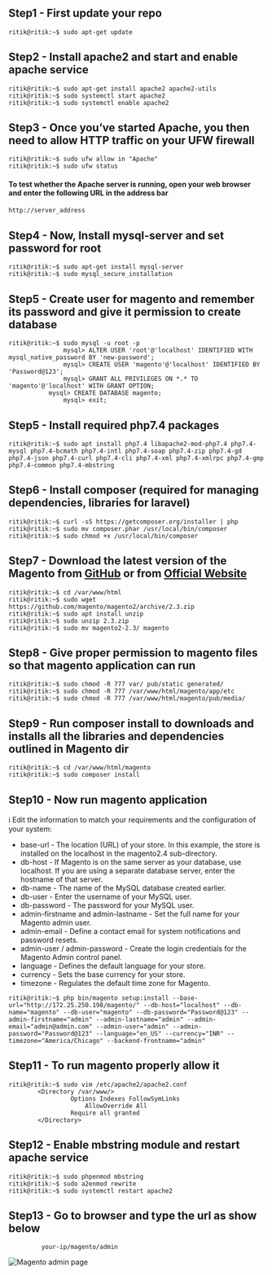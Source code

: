 ## Step1 - First update your repo

```console
ritik@ritik:~$ sudo apt-get update
```

## Step2 - Install apache2 and start and enable apache service

```console
ritik@ritik:~$ sudo apt-get install apache2 apache2-utils
ritik@ritik:~$ sudo systemctl start apache2
ritik@ritik:~$ sudo systemctl enable apache2
```

## Step3 - Once you’ve started Apache, you then need to allow HTTP traffic on your UFW firewall

```console
ritik@ritik:~$ sudo ufw allow in "Apache"
ritik@ritik:~$ sudo ufw status
```

#### To test whether the Apache server is running, open your web browser and enter the following URL in the address bar
```bash
http://server_address
```

## Step4 - Now, Install mysql-server and set password for root

```console
ritik@ritik:~$ sudo apt-get install mysql-server
ritik@ritik:~$ sudo mysql_secure_installation
```

## Step5 - Create user for magento and remember its password and give it permission to create database

```console
ritik@ritik:~$ sudo mysql -u root -p
               mysql> ALTER USER 'root'@'localhost' IDENTIFIED WITH mysql_native_password BY 'new-password';
               mysql> CREATE USER 'magento'@'localhost' IDENTIFIED BY 'Password@123';
               mysql> GRANT ALL PRIVILEGES ON *.* TO 'magento'@'localhost' WITH GRANT OPTION;
	       mysql> CREATE DATABASE magento;
               mysql> exit;
```

## Step5 -  Install required php7.4 packages 

```console 
ritik@ritik:~$ sudo apt install php7.4 libapache2-mod-php7.4 php7.4-mysql php7.4-bcmath php7.4-intl php7.4-soap php7.4-zip php7.4-gd php7.4-json php7.4-curl php7.4-cli php7.4-xml php7.4-xmlrpc php7.4-gmp php7.4-common php7.4-mbstring
```

## Step6 -  Install composer (required for managing dependencies, libraries for laravel)

```console
ritik@ritik:~$ curl -sS https://getcomposer.org/installer | php
ritik@ritik:~$ sudo mv composer.phar /usr/local/bin/composer
ritik@ritik:~$ sudo chmod +x /usr/local/bin/composer
```

## Step7 - Download the latest version of the Magento from [GitHub](https://github.com/magento/magento2) or from [Official Website](https://www.mageplaza.com/download-magento/)

```console
ritik@ritik:~$ cd /var/www/html
ritik@ritik:~$ sudo wget https://github.com/magento/magento2/archive/2.3.zip
ritik@ritik:~$ sudo apt install unzip
ritik@ritik:~$ sudo unzip 2.3.zip
ritik@ritik:~$ sudo mv magento2-2.3/ magento
```

## Step8 - Give proper permission to magento files so that magento application can run

```console
ritik@ritik:~$ sudo chmod -R 777 var/ pub/static generated/
ritik@ritik:~$ sudo chmod -R 777 /var/www/html/magento/app/etc
ritik@ritik:~$ sudo chmod -R 777 /var/www/html/magento/pub/media/
```

## Step9 - Run composer install to downloads and installs all the libraries and dependencies outlined in Magento dir

```console
ritik@ritik:~$ cd /var/www/html/magento
ritik@ritik:~$ sudo composer install
```

## Step10 - Now run magento application

:information_source: Edit the information to match your requirements and the configuration of your system:

* base-url - The location (URL) of your store. In this example, the store is installed on the localhost in the magento2.4 sub-directory.
* db-host - If Magento is on the same server as your database, use localhost. If you are using a separate database server, enter the hostname of that server.
* db-name - The name of the MySQL database created earlier.
* db-user - Enter the username of your MySQL user.
* db-password -  The password for your MySQL user.
* admin-firstname and admin-lastname - Set the full name for your Magento admin user.
* admin-email - Define a contact email for system notifications and password resets.
* admin-user / admin-password - Create the login credentials for the Magento Admin control panel.
* language - Defines the default language for your store.
* currency - Sets the base currency for your store.
* timezone - Regulates the default time zone for Magento.

```console
ritik@ritik:~$ php bin/magento setup:install --base-url="http://172.25.250.198/magento/" --db-host="localhost" --db-name="magento" --db-user="magento" --db-password="Password@123" --admin-firstname="admin" --admin-lastname="admin" --admin-email="admin@admin.com" --admin-user="admin" --admin-password="Password@123" --language="en_US" --currency="INR" --timezone="America/Chicago" --backend-frontname="admin"
```

## Step11 - To run magento properly allow it 

```console
ritik@ritik:~$ sudo vim /etc/apache2/apache2.conf
		<Directory /var/www/>
       			 Options Indexes FollowSymLinks
       		         AllowOverride All
       			 Require all granted
		</Directory> 
```

## Step12 - Enable mbstring module and restart apache service

```console
ritik@ritik:~$ sudo phpenmod mbstring
ritik@ritik:~$ sudo a2enmod rewrite
ritik@ritik:~$ sudo systemctl restart apache2
```

## Step13 - Go to browser and type the url as show below

```console
         your-ip/magento/admin
```

![Magento admin page](https://docs.magento.com/user-guide/stores/assets/admin-login.png)

